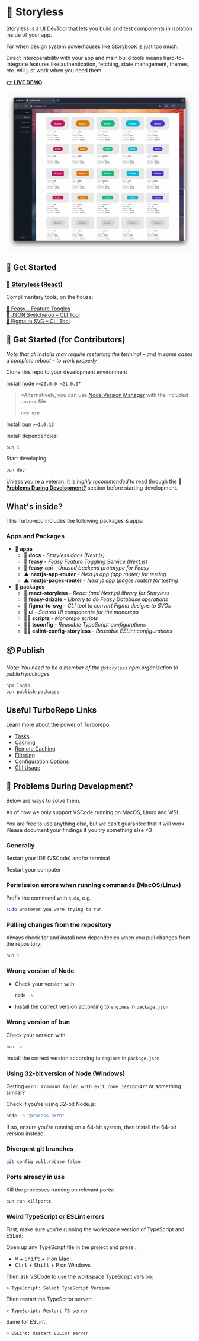 # 🐉 Storyless

Storyless is a UI DevTool that lets you build and test components in isolation inside of your app.

For when design system powerhouses like [Storybook](https://storybook.com/) is just too much.

Direct interoperability with your app and main build tools means hard-to-integrate features like authentication, fetching, state management, themes, etc. will just work when you need them.

**[👉 LIVE DEMO](https://storyless.vercel.app/)**

![Storyless](packages/react-storyless/button.png)

## 🚀 Get Started

### [📖 Storyless (React)](https://github.com/VidunderGunder/storyless/tree/main/packages/react-storyless#readme)

Complimentary tools, on the house:

[🦩 Feasy – Feature Toogles](https://github.com/VidunderGunder/storyless/tree/main/apps/feasy#readme)  
[🦘 JSON Switcheroo – CLI Tool](https://github.com/VidunderGunder/storyless/tree/main/packages/json-switcheroo#readme)  
[🥷 Figma to SVG – CLI Tool](https://github.com/VidunderGunder/storyless/tree/main/packages/figma-to-svg#readme)

## 🚀 Get Started (for Contributors)

_Note that all installs may require restarting the terminal – and in some cases a complete reboot – to work properly_

Clone this repo to your development environment

Install [node](https://nodejs.org/en/) `>=20.0.0 <21.0.0`\*

> \*Alternatively, you can use [Node Version Manager](https://github.com/nvm-sh/nvm#installing-and-updating) with the included `.nvmrc` file
>
> ```sh
> nvm use
> ```

Install [bun](https://bun.sh/) `>=1.0.13`

Install dependencies:

```sh
bun i
```

Start developing:

```sh
bun dev
```

Unless you're a veteran, it is _highly recommended_ to read through the [**🤯 Problems During Development?**](https://github.com/VidunderGunder/storyless#-problems-during-development) section before starting development.

## What's inside?

This Turborepo includes the following packages & apps:

### Apps and Packages

- 📂 **apps**
  - 📖 **docs** - _Storyless docs (Next.js)_
  - 🦩 **feasy** - _Feasy Feature Toggling Service (Next.js)_
  - ~~🦩 **feasy-api** - _Unused backend prototype for Feasy_~~
  - ▲ **nextjs-app-router** - _Next.js app (app router) for testing_
  - ▲ **nextjs-pages-router** - _Next.js app (pages router) for testing_
- 📂 **packages**
  - 📖 **react-storyless** - _React (and Next.js) library for Storyless_
  - 🦩 **feasy-drizzle** - _Library to do Feasy Database operations_
  - 🥷 **figma-to-svg** - _CLI tool to convert Figma designs to SVGs_
  - 🎨 **ui** - _Shared UI components for the monorepo_
  - 🧙‍♂️ **scripts** - _Monorepo scripts_
  - 🧙‍♂️ **tsconfig** - _Reusable TypeScript configurations_
  - 🧙‍♂️ **eslint-config-storyless** - _Reusable ESLint configurations_

## 📦 Publish

_Note: You need to be a member of the `@storyless` npm organization to publish packages_

```bash
npm login
bun publish-packages
```

## Useful TurboRepo Links

Learn more about the power of Turborepo:

- [Tasks](https://turbo.build/repo/docs/core-concepts/monorepos/running-tasks)
- [Caching](https://turbo.build/repo/docs/core-concepts/caching)
- [Remote Caching](https://turbo.build/repo/docs/core-concepts/remote-caching)
- [Filtering](https://turbo.build/repo/docs/core-concepts/monorepos/filtering)
- [Configuration Options](https://turbo.build/repo/docs/reference/configuration)
- [CLI Usage](https://turbo.build/repo/docs/reference/command-line-reference)

## 🤯 Problems During Development?

Below are ways to solve them.

As of now we only support VSCode running on MacOS, Linux and WSL.

You are free to use anything else, but we can't guarantee that it will work.  
Please document your findings if you try something else <3

### Generally

Restart your IDE (VSCode) and/or terminal

Restart your computer

### Permission errors when running commands (MacOS/Linux)

Prefix the command with `sudo`, e.g.:

```bash
sudo whatever you were trying to run
```

### Pulling changes from the repository

Always check for and install new dependecies when you pull changes from the repository:

```bash
bun i
```

### Wrong version of Node

- Check your version with
  ```bash
  node -v
  ```
- Install the correct version according to `engines` in `package.json`

### Wrong version of bun

Check your version with

```bash
bun -v
```

Install the correct version according to `engines` in `package.json`

### Using 32-bit version of Node (Windows)

Getting `error Command failed with exit code 3221225477` or something similar?

Check if you're using 32-bit Node.js:

```bash
node -p "process.arch"
```

If so, ensure you're running on a 64-bit system, then install the 64-bit version instead.

### Divergent git branches

```bash
git config pull.rebase false
```

### Ports already in use

Kill the processes running on relevant ports:

```bash
bun run killports
```

### Weird TypeScript or ESLint errors

First, make sure you're running the workspace version of TypeScript and ESLint:

Open up any TypeScript file in the project and press...

<ul>
  <li>
    <kbd>⌘</kbd> + <kbd>Shift</kbd> + <kbd>P</kbd> on Mac  
  </li>
  <li>
    <kbd>Ctrl</kbd> + <kbd>Shift</kbd> + <kbd>P</kbd> on Windows
  </li>
</ul>

Then ask VSCode to use the workspace TypeScript version:

```
> TypeScript: Select TypeScript Version
```

Then restart the TypeScript server:

```
> TypeScript: Restart TS server
```

Same for ESLint:

```
> ESLint: Restart ESLint server
```
